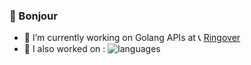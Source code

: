 ### 🥖 Bonjour

- 🔭 I’m currently working on Golang APIs at 📞 [Ringover][1]
- 🌱 I also worked on :
  ![languages](https://github-readme-stats.vercel.app/api/top-langs/?username=Lajule&hide=shell,makefile,m4,cmake,dockerfile,tsql,html,css,pug&langs_count=100)

[1]: https://www.ringover.com/

<!--
**Lajule/Lajule** is a ✨ _special_ ✨ repository because its `README.md` (this file) appears on your GitHub profile.

Here are some ideas to get you started:

- 🔭 I’m currently working on ...
- 🌱 I’m currently learning ...
- 👯 I’m looking to collaborate on ...
- 🤔 I’m looking for help with ...
- 💬 Ask me about ...
- 📫 How to reach me: ...
- 😄 Pronouns: ...
- ⚡ Fun fact: ...
-->

